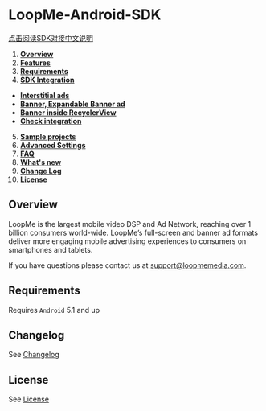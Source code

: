 # LoopMe-Android-SDK #

[点击阅读SDK对接中文说明](README_CHINESE.md)

1. **[Overview](https://github.com/loopme/android-united-sdk/wiki)**
2. **[Features](https://github.com/loopme/android-united-sdk/wiki/Features)**
3. **[Requirements](https://github.com/loopme/android-united-sdk/wiki/Requirements)**
4. **[SDK Integration](https://github.com/loopme/android-united-sdk/wiki/SDK-Integration)**
  * **[Interstitial ads](https://github.com/loopme/android-united-sdk/wiki/Interstitial-ad)**
  * **[Banner, Expandable Banner ad](https://github.com/loopme/android-united-sdk/wiki/Banner,-Expandable-Banner-ad)**
  * **[Banner inside RecyclerView](https://github.com/loopme/android-united-sdk/wiki/Banner-inside-RecyclerView)**
  * **[Check integration](https://github.com/loopme/android-united-sdk/wiki/Check-integration)**
5. **[Sample projects](https://github.com/loopme/android-united-sdk/wiki/Sample-projects)**
6. **[Advanced Settings](https://github.com/loopme/android-united-sdk/wiki/Advanced-Settings)**
7. **[FAQ](https://github.com/loopme/android-united-sdk/wiki/FAQ)**
8. **[What's new](https://github.com/loopme/android-united-sdk/wiki/What's-new)**
9. **[Change Log](https://github.com/loopme/android-united-sdk/blob/master/CHANGELOG.md)**
10. **[License](https://github.com/loopme/android-united-sdk/wiki/License)**

## Overview ##

LoopMe is the largest mobile video DSP and Ad Network, reaching over 1 billion consumers world-wide. LoopMe’s full-screen and banner ad formats deliver more engaging mobile advertising experiences to consumers on smartphones and tablets.

If you have questions please contact us at support@loopmemedia.com.

## Requirements ##

Requires `Android` 5.1 and up

## Changelog ##

See [Changelog](CHANGELOG.md)

## License ##

See [License](LICENSE.md)
